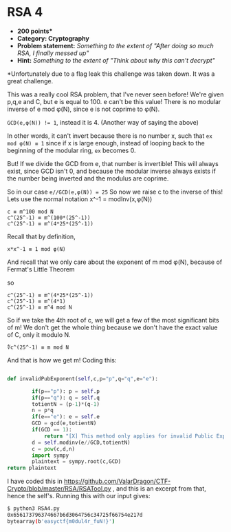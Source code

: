RSA 4
======
* **200 points\***
* **Category: Cryptography**
* **Problem statement:** _Something to the extent of "After doing so much RSA, I finally messed up"_
* **Hint:** _Something to the extent of "Think about why this can't decrypt"_

\*Unfortunately due to a flag leak this challenge was taken down. It was a great challenge.

This was a really cool RSA problem, that I've never seen before!
We're given p,q,e and C, but e is equal to 100. e can't be this value! There is no modular inverse of e mod φ(N), since e is not coprime to φ(N).

`GCD(e,φ(N)) != 1`, instead it is 4. (Another way of saying the above)

In other words, it can't invert because there is no number x, such that
`ex mod φ(N) ≡ 1`
since if x is large enough, instead of looping back to the beginning of the modular ring, `ex` becomes 0.

But! If we divide the GCD from e, that number is invertible!
This will always exist, since GCD isn't 0, and because the modular inverse always exists if the number being inverted and the modulus are coprime.

So in our case ```e//GCD(e,φ(N)) = 25```
So now we raise c to the inverse of this!
Lets use the normal notation x^-1 = modInv(x,φ(N))
```
c ≡ m^100 mod N
c^(25^-1) ≡ m^(100*(25^-1))
c^(25^-1) ≡ m^(4*25*(25^-1))
```
Recall that by definition,
```
x*x^-1 ≡ 1 mod φ(N)
```
And recall that we only care about the exponent of m mod φ(N), because of Fermat's Little Theorem

so
```
c^(25^-1) ≡ m^(4*25*(25^-1))
c^(25^-1) ≡ m^(4*1)
c^(25^-1) ≡ m^4 mod N
```
So if we take the 4th root of c, we will get a few of the most significant bits of m! We don't get the whole thing because we don't have the exact value of C, only it modulo N.

```
∜c^(25^-1) ≡ m mod N
```

And that is how we get m! Coding this:

``` python

def invalidPubExponent(self,c,p="p",q="q",e="e"):

        if(p=="p"): p = self.p
        if(p=="q"): q = self.q
        totientN = (p-1)*(q-1)
        n = p*q
        if(e=="e"): e = self.e
        GCD = gcd(e,totientN)
        if(GCD == 1):
            return "[X] This method only applies for invalid Public Exponents."
        d = self.modinv(e//GCD,totientN)
        c = pow(c,d,n)
        import sympy
        plaintext = sympy.root(c,GCD)
return plaintext
```
I have coded this in https://github.com/ValarDragon/CTF-Crypto/blob/master/RSA/RSATool.py , and this is an excerpt from that, hence the self's.
Running this with our input gives:

``` bash
$ python3 RSA4.py
0x656173796374667b6d3064756c34725f66754e217d
bytearray(b'easyctf{m0dul4r_fuN!}')
```
